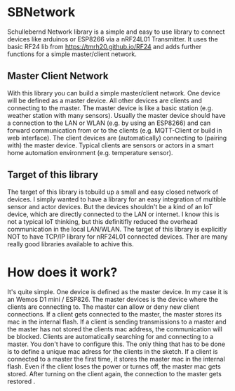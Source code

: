 # SBNetwork
Schullebernd Network library is a simple and easy to use library to connect devices like arduinos or ESP8266 via a nRF24L01 Transmitter.
It uses the basic RF24 lib from https://tmrh20.github.io/RF24 and adds further functions for a simple master/client network.

## Master Client Network
With this library you can build a simple master/client network.
One device will be defined as a master device. All other devices are clients and connecting to the master. The master device is like a basic station (e.g. weather station with many sensors).
Usually the master device should have a connection to the LAN or WLAN (e.g. by using an ESP8266) and can forward communication from or to the clients (e.g. MQTT-Client or build in web interface). The client devices are (automatically) connecting to (pairing with) the master device. Typical clients are sensors or actors in a smart home automation environment  (e.g. temperature sensor).

## Target of this library
The target of this library is tobuild up a small and easy closed network of devices. I simply wanted to have a library for an easy integration of multible sensor and actor devices. But the devices shouldn't be a kind of an IoT device, which are directly connected to the LAN or internet. I know this is not a typical IoT thinking, but this definitifly reduced the overhead communication in the local LAN/WLAN. The target of this library is explicitly NOT to have TCP/IP library for nRF24L01 connected devices. Ther are many really good libraries available to achive this.

# How does it work?
It's quite simple. One device is defined as the master device. In my case it is an Wemos D1 mini / ESP826. The master devices is the device where the clients are connecting to. The master can allow or deny new client connections. If a client gets connected to the master, the master stores its mac in the internal flash. If a client is sending transmissions to a master and the master has not stored the clients mac address, the communication will be blocked. Clients are automatically searching for and connecting to a master. You don't have to configure this. The only thing that has to be done is to define a unique mac adress for the clients in the sketch. If a client is connected to a master the first time, it stores the master mac in the internal flash. Even if the client loses the power or turnes off, the master mac gets stored. After turning on the client again, the connection to the master gets restored .



